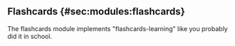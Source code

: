 ## Flashcards {#sec:modules:flashcards}

The flashcards module implements "flashcards-learning" like you probably did it
in school.



